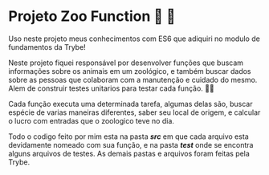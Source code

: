 # Projeto Zoo Function 🐯 🐘
Uso neste projeto meus conhecimentos com ES6 que adiquiri no modulo de fundamentos da Trybe!

Neste projeto fiquei responsável por desenvolver funções que buscam informações sobre os animais em um zoológico, e também buscar dados sobre as pessoas que colaboram com a manutenção e cuidado do mesmo. Alem de construir testes unitarios para testar cada função. 🧑‍🌾

Cada função executa uma determinada tarefa, algumas delas são, buscar espécie de varias maneiras diferentes, saber seu local de origem, e calcular o lucro com entradas que o zoologico teve no dia.

Todo o codigo feito por mim esta na pasta ***src*** em que cada arquivo esta devidamente nomeado com sua função, e na pasta ***test*** onde se encontra alguns arquivos de testes. As demais pastas e arquivos foram feitas pela Trybe. 
<!-- Olá, Tryber!
Esse é apenas um arquivo inicial para o README do seu projeto.
É essencial que você preencha esse documento por conta própria, ok?
Não deixe de usar nossas dicas de escrita de README de projetos, e deixe sua criatividade brilhar!
:warning: IMPORTANTE: você precisa deixar nítido:
- quais arquivos/pastas foram desenvolvidos por você; 
- quais arquivos/pastas foram desenvolvidos por outra pessoa estudante;
- quais arquivos/pastas foram desenvolvidos pela Trybe.
-->
